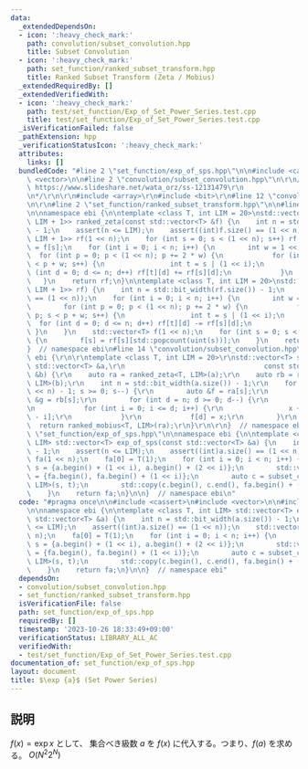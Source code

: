 ```yaml
---
data:
  _extendedDependsOn:
  - icon: ':heavy_check_mark:'
    path: convolution/subset_convolution.hpp
    title: Subset Convolution
  - icon: ':heavy_check_mark:'
    path: set_function/ranked_subset_transform.hpp
    title: Ranked Subset Transform (Zeta / Mobius)
  _extendedRequiredBy: []
  _extendedVerifiedWith:
  - icon: ':heavy_check_mark:'
    path: test/set_function/Exp_of_Set_Power_Series.test.cpp
    title: test/set_function/Exp_of_Set_Power_Series.test.cpp
  _isVerificationFailed: false
  _pathExtension: hpp
  _verificationStatusIcon: ':heavy_check_mark:'
  attributes:
    links: []
  bundledCode: "#line 2 \"set_function/exp_of_sps.hpp\"\n\n#include <cassert>\n#include\
    \ <vector>\n\n#line 2 \"convolution/subset_convolution.hpp\"\n\r\n/*\r\n    refernce:\
    \ https://www.slideshare.net/wata_orz/ss-12131479\r\n              https://37zigen.com/subset-convolution/\r\
    \n*/\r\n\r\n#include <array>\r\n#include <bit>\r\n#line 12 \"convolution/subset_convolution.hpp\"\
    \n\r\n#line 2 \"set_function/ranked_subset_transform.hpp\"\n\n#line 7 \"set_function/ranked_subset_transform.hpp\"\
    \n\nnamespace ebi {\n\ntemplate <class T, int LIM = 20>\nstd::vector<std::array<T,\
    \ LIM + 1>> ranked_zeta(const std::vector<T> &f) {\n    int n = std::bit_width(f.size())\
    \ - 1;\n    assert(n <= LIM);\n    assert((int)f.size() == (1 << n));\n    std::vector<std::array<T,\
    \ LIM + 1>> rf(1 << n);\n    for (int s = 0; s < (1 << n); s++) rf[s][std::popcount(uint(s))]\
    \ = f[s];\n    for (int i = 0; i < n; i++) {\n        int w = 1 << i;\n      \
    \  for (int p = 0; p < (1 << n); p += 2 * w) {\n            for (int s = p; s\
    \ < p + w; s++) {\n                int t = s | (1 << i);\n                for\
    \ (int d = 0; d <= n; d++) rf[t][d] += rf[s][d];\n            }\n        }\n \
    \   }\n    return rf;\n}\n\ntemplate <class T, int LIM = 20>\nstd::vector<T> ranked_mobius(std::vector<std::array<T,\
    \ LIM + 1>> rf) {\n    int n = std::bit_width(rf.size()) - 1;\n    assert((int)rf.size()\
    \ == (1 << n));\n    for (int i = 0; i < n; i++) {\n        int w = 1 << i;\n\
    \        for (int p = 0; p < (1 << n); p += 2 * w) {\n            for (int s =\
    \ p; s < p + w; s++) {\n                int t = s | (1 << i);\n              \
    \  for (int d = 0; d <= n; d++) rf[t][d] -= rf[s][d];\n            }\n       \
    \ }\n    }\n    std::vector<T> f(1 << n);\n    for (int s = 0; s < (1 << n); s++)\
    \ {\n        f[s] = rf[s][std::popcount(uint(s))];\n    }\n    return f;\n}\n\n\
    }  // namespace ebi\n#line 14 \"convolution/subset_convolution.hpp\"\n\r\nnamespace\
    \ ebi {\r\n\r\ntemplate <class T, int LIM = 20>\r\nstd::vector<T> subset_convolution(const\
    \ std::vector<T> &a,\r\n                                  const std::vector<T>\
    \ &b) {\r\n    auto ra = ranked_zeta<T, LIM>(a);\r\n    auto rb = ranked_zeta<T,\
    \ LIM>(b);\r\n    int n = std::bit_width(a.size()) - 1;\r\n    for (int s = (1\
    \ << n) - 1; s >= 0; s--) {\r\n        auto &f = ra[s];\r\n        const auto\
    \ &g = rb[s];\r\n        for (int d = n; d >= 0; d--) {\r\n            T x = 0;\r\
    \n            for (int i = 0; i <= d; i++) {\r\n                x += f[i] * g[d\
    \ - i];\r\n            }\r\n            f[d] = x;\r\n        }\r\n    }\r\n  \
    \  return ranked_mobius<T, LIM>(ra);\r\n}\r\n\r\n}  // namespace ebi\n#line 7\
    \ \"set_function/exp_of_sps.hpp\"\n\nnamespace ebi {\n\ntemplate <class T, int\
    \ LIM> std::vector<T> exp_of_sps(const std::vector<T> &a) {\n    int n = std::bit_width(a.size())\
    \ - 1;\n    assert(n <= LIM);\n    assert((int)a.size() == (1 << n));\n    std::vector<T>\
    \ fa(1 << n);\n    fa[0] = T(1);\n    for (int i = 0; i < n; i++) {\n        std::vector<T>\
    \ s = {a.begin() + (1 << i), a.begin() + (2 << i)};\n        std::vector<T> t\
    \ = {fa.begin(), fa.begin() + (1 << i)};\n        auto c = subset_convolution<T,\
    \ LIM>(s, t);\n        std::copy(c.begin(), c.end(), fa.begin() + (1 << i));\n\
    \    }\n    return fa;\n}\n\n}  // namespace ebi\n"
  code: "#pragma once\n\n#include <cassert>\n#include <vector>\n\n#include \"../convolution/subset_convolution.hpp\"\
    \n\nnamespace ebi {\n\ntemplate <class T, int LIM> std::vector<T> exp_of_sps(const\
    \ std::vector<T> &a) {\n    int n = std::bit_width(a.size()) - 1;\n    assert(n\
    \ <= LIM);\n    assert((int)a.size() == (1 << n));\n    std::vector<T> fa(1 <<\
    \ n);\n    fa[0] = T(1);\n    for (int i = 0; i < n; i++) {\n        std::vector<T>\
    \ s = {a.begin() + (1 << i), a.begin() + (2 << i)};\n        std::vector<T> t\
    \ = {fa.begin(), fa.begin() + (1 << i)};\n        auto c = subset_convolution<T,\
    \ LIM>(s, t);\n        std::copy(c.begin(), c.end(), fa.begin() + (1 << i));\n\
    \    }\n    return fa;\n}\n\n}  // namespace ebi"
  dependsOn:
  - convolution/subset_convolution.hpp
  - set_function/ranked_subset_transform.hpp
  isVerificationFile: false
  path: set_function/exp_of_sps.hpp
  requiredBy: []
  timestamp: '2023-10-26 18:33:49+09:00'
  verificationStatus: LIBRARY_ALL_AC
  verifiedWith:
  - test/set_function/Exp_of_Set_Power_Series.test.cpp
documentation_of: set_function/exp_of_sps.hpp
layout: document
title: $\exp {a}$ (Set Power Series)
---
```


## 説明

$f(x) = \exp{x}$ として、 集合べき級数 $a$ を $f(x)$ に代入する。つまり、$f(a)$ を求める。 $O(N^2 2^N)$